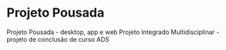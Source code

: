 # Projeto Pousada
 Projeto Pousada - desktop, app e web
 Projeto Integrado Multidisciplinar - projeto de conclusão de curso ADS
